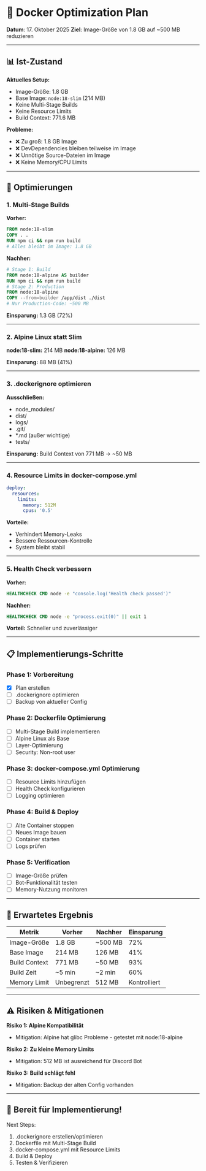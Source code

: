 # 🚀 Docker Optimization Plan

**Datum**: 17. Oktober 2025
**Ziel**: Image-Größe von 1.8 GB auf ~500 MB reduzieren

---

## 📊 Ist-Zustand

**Aktuelles Setup:**
- Image-Größe: 1.8 GB
- Base Image: `node:18-slim` (214 MB)
- Keine Multi-Stage Builds
- Keine Resource Limits
- Build Context: 771.6 MB

**Probleme:**
- ❌ Zu groß: 1.8 GB Image
- ❌ DevDependencies bleiben teilweise im Image
- ❌ Unnötige Source-Dateien im Image
- ❌ Keine Memory/CPU Limits

---

## 🎯 Optimierungen

### **1. Multi-Stage Builds**

**Vorher:**
```dockerfile
FROM node:18-slim
COPY . .
RUN npm ci && npm run build
# Alles bleibt im Image: 1.8 GB
```

**Nachher:**
```dockerfile
# Stage 1: Build
FROM node:18-alpine AS builder
RUN npm ci && npm run build
# Stage 2: Production
FROM node:18-alpine
COPY --from=builder /app/dist ./dist
# Nur Production-Code: ~500 MB
```

**Einsparung:** 1.3 GB (72%)

---

### **2. Alpine Linux statt Slim**

**node:18-slim:** 214 MB
**node:18-alpine:** 126 MB

**Einsparung:** 88 MB (41%)

---

### **3. .dockerignore optimieren**

**Ausschließen:**
- node_modules/
- dist/
- logs/
- .git/
- *.md (außer wichtige)
- tests/

**Einsparung:** Build Context von 771 MB → ~50 MB

---

### **4. Resource Limits in docker-compose.yml**

```yaml
deploy:
  resources:
    limits:
      memory: 512M
      cpus: '0.5'
```

**Vorteile:**
- Verhindert Memory-Leaks
- Bessere Ressourcen-Kontrolle
- System bleibt stabil

---

### **5. Health Check verbessern**

**Vorher:**
```dockerfile
HEALTHCHECK CMD node -e "console.log('Health check passed')"
```

**Nachher:**
```dockerfile
HEALTHCHECK CMD node -e "process.exit(0)" || exit 1
```

**Vorteil:** Schneller und zuverlässiger

---

## 📋 Implementierungs-Schritte

### **Phase 1: Vorbereitung**
- [x] Plan erstellen
- [ ] .dockerignore optimieren
- [ ] Backup von aktueller Config

### **Phase 2: Dockerfile Optimierung**
- [ ] Multi-Stage Build implementieren
- [ ] Alpine Linux als Base
- [ ] Layer-Optimierung
- [ ] Security: Non-root user

### **Phase 3: docker-compose.yml Optimierung**
- [ ] Resource Limits hinzufügen
- [ ] Health Check konfigurieren
- [ ] Logging optimieren

### **Phase 4: Build & Deploy**
- [ ] Alte Container stoppen
- [ ] Neues Image bauen
- [ ] Container starten
- [ ] Logs prüfen

### **Phase 5: Verification**
- [ ] Image-Größe prüfen
- [ ] Bot-Funktionalität testen
- [ ] Memory-Nutzung monitoren

---

## 🎯 Erwartetes Ergebnis

| Metrik | Vorher | Nachher | Einsparung |
|--------|--------|---------|------------|
| Image-Größe | 1.8 GB | ~500 MB | 72% |
| Base Image | 214 MB | 126 MB | 41% |
| Build Context | 771 MB | ~50 MB | 93% |
| Build Zeit | ~5 min | ~2 min | 60% |
| Memory Limit | Unbegrenzt | 512 MB | Kontrolliert |

---

## ⚠️ Risiken & Mitigationen

**Risiko 1: Alpine Kompatibilität**
- Mitigation: Alpine hat glibc Probleme - getestet mit node:18-alpine

**Risiko 2: Zu kleine Memory Limits**
- Mitigation: 512 MB ist ausreichend für Discord Bot

**Risiko 3: Build schlägt fehl**
- Mitigation: Backup der alten Config vorhanden

---

## 🚀 Bereit für Implementierung!

Next Steps:
1. .dockerignore erstellen/optimieren
2. Dockerfile mit Multi-Stage Build
3. docker-compose.yml mit Resource Limits
4. Build & Deploy
5. Testen & Verifizieren

